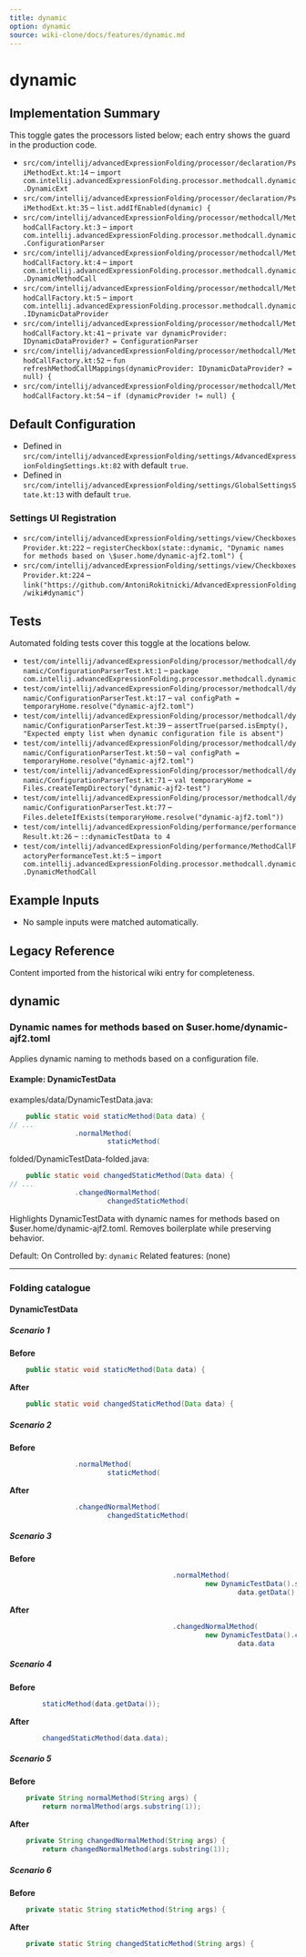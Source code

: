 ```yaml
---
title: dynamic
option: dynamic
source: wiki-clone/docs/features/dynamic.md
---
```

# dynamic

## Implementation Summary

This toggle gates the processors listed below; each entry shows the guard in the production code.

- `src/com/intellij/advancedExpressionFolding/processor/declaration/PsiMethodExt.kt:14` – `import com.intellij.advancedExpressionFolding.processor.methodcall.dynamic.DynamicExt`
- `src/com/intellij/advancedExpressionFolding/processor/declaration/PsiMethodExt.kt:35` – `list.addIfEnabled(dynamic) {`
- `src/com/intellij/advancedExpressionFolding/processor/methodcall/MethodCallFactory.kt:3` – `import com.intellij.advancedExpressionFolding.processor.methodcall.dynamic.ConfigurationParser`
- `src/com/intellij/advancedExpressionFolding/processor/methodcall/MethodCallFactory.kt:4` – `import com.intellij.advancedExpressionFolding.processor.methodcall.dynamic.DynamicMethodCall`
- `src/com/intellij/advancedExpressionFolding/processor/methodcall/MethodCallFactory.kt:5` – `import com.intellij.advancedExpressionFolding.processor.methodcall.dynamic.IDynamicDataProvider`
- `src/com/intellij/advancedExpressionFolding/processor/methodcall/MethodCallFactory.kt:41` – `private var dynamicProvider: IDynamicDataProvider? = ConfigurationParser`
- `src/com/intellij/advancedExpressionFolding/processor/methodcall/MethodCallFactory.kt:52` – `fun refreshMethodCallMappings(dynamicProvider: IDynamicDataProvider? = null) {`
- `src/com/intellij/advancedExpressionFolding/processor/methodcall/MethodCallFactory.kt:54` – `if (dynamicProvider != null) {`

## Default Configuration

- Defined in `src/com/intellij/advancedExpressionFolding/settings/AdvancedExpressionFoldingSettings.kt:82` with default `true`.
- Defined in `src/com/intellij/advancedExpressionFolding/settings/GlobalSettingsState.kt:13` with default `true`.

### Settings UI Registration

- `src/com/intellij/advancedExpressionFolding/settings/view/CheckboxesProvider.kt:222` – `registerCheckbox(state::dynamic, "Dynamic names for methods based on \$user.home/dynamic-ajf2.toml") {`
- `src/com/intellij/advancedExpressionFolding/settings/view/CheckboxesProvider.kt:224` – `link("https://github.com/AntoniRokitnicki/AdvancedExpressionFolding/wiki#dynamic")`

## Tests

Automated folding tests cover this toggle at the locations below.

- `test/com/intellij/advancedExpressionFolding/processor/methodcall/dynamic/ConfigurationParserTest.kt:1` – `package com.intellij.advancedExpressionFolding.processor.methodcall.dynamic`
- `test/com/intellij/advancedExpressionFolding/processor/methodcall/dynamic/ConfigurationParserTest.kt:17` – `val configPath = temporaryHome.resolve("dynamic-ajf2.toml")`
- `test/com/intellij/advancedExpressionFolding/processor/methodcall/dynamic/ConfigurationParserTest.kt:39` – `assertTrue(parsed.isEmpty(), "Expected empty list when dynamic configuration file is absent")`
- `test/com/intellij/advancedExpressionFolding/processor/methodcall/dynamic/ConfigurationParserTest.kt:50` – `val configPath = temporaryHome.resolve("dynamic-ajf2.toml")`
- `test/com/intellij/advancedExpressionFolding/processor/methodcall/dynamic/ConfigurationParserTest.kt:71` – `val temporaryHome = Files.createTempDirectory("dynamic-ajf2-test")`
- `test/com/intellij/advancedExpressionFolding/processor/methodcall/dynamic/ConfigurationParserTest.kt:77` – `Files.deleteIfExists(temporaryHome.resolve("dynamic-ajf2.toml"))`
- `test/com/intellij/advancedExpressionFolding/performance/performanceResult.kt:26` – `::dynamicTestData to 4`
- `test/com/intellij/advancedExpressionFolding/performance/MethodCallFactoryPerformanceTest.kt:5` – `import com.intellij.advancedExpressionFolding.processor.methodcall.dynamic.DynamicMethodCall`

## Example Inputs

- No sample inputs were matched automatically.

## Legacy Reference

Content imported from the historical wiki entry for completeness.

## dynamic

### Dynamic names for methods based on $user.home/dynamic-ajf2.toml
Applies dynamic naming to methods based on a configuration file.

#### Example: DynamicTestData

examples/data/DynamicTestData.java:
```java
    public static void staticMethod(Data data) {
// ...
                .normalMethod(
                        staticMethod(
```

folded/DynamicTestData-folded.java:
```java
    public static void changedStaticMethod(Data data) {
// ...
                .changedNormalMethod(
                        changedStaticMethod(
```

Highlights DynamicTestData with dynamic names for methods based on $user.home/dynamic-ajf2.toml.
Removes boilerplate while preserving behavior.

Default: On
Controlled by: `dynamic`
Related features: (none)

---
### Folding catalogue

#### DynamicTestData

##### Scenario 1

**Before**
```java
    public static void staticMethod(Data data) {
```

**After**
```java
    public static void changedStaticMethod(Data data) {
```


##### Scenario 2

**Before**
```java
                .normalMethod(
                        staticMethod(
```

**After**
```java
                .changedNormalMethod(
                        changedStaticMethod(
```


##### Scenario 3

**Before**
```java
                                        .normalMethod(
                                                new DynamicTestData().staticMethod(
                                                        data.getData()
```

**After**
```java
                                        .changedNormalMethod(
                                                new DynamicTestData().changedStaticMethod(
                                                        data.data
```


##### Scenario 4

**Before**
```java
        staticMethod(data.getData());
```

**After**
```java
        changedStaticMethod(data.data);
```


##### Scenario 5

**Before**
```java
    private String normalMethod(String args) {
        return normalMethod(args.substring(1));
```

**After**
```java
    private String changedNormalMethod(String args) {
        return changedNormalMethod(args.substring(1));
```


##### Scenario 6

**Before**
```java
    private static String staticMethod(String args) {
```

**After**
```java
    private static String changedStaticMethod(String args) {
```
